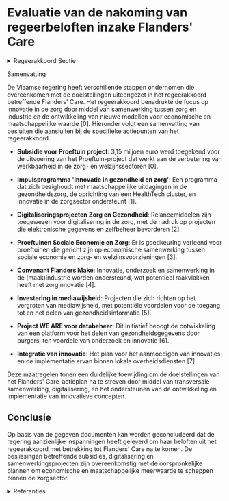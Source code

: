 # Evaluatie van de nakoming van regeerbeloften inzake Flanders' Care

<details>
        <summary>Regeerakkoord Sectie </summary>
        <p>1.2.5 Werf 5: Flanders’ Care We bundelen de budgettaire inbreng van de beleidsdomeinen Economie, Wetenschap en Innovatie, en Welzijn, Volksgezondheid en Gezin voor innovatie in de zorg om een actieplan Flanders’ Care uit te voeren. Via transversale samenwerking tussen zorg en industrie en ingebed in een duurzame toekomststrategie, faciliteert Flanders’ Care 4.0 de ontwikkeling van samenwerkings- en business modellen waarbij de finaliteit van de innovatie-inspanningen ligt in het creëren van economische en maatschappelijke meerwaarde en de internationale vermark-ting ervan. Hiertoe evalueren we de werking en doelstellingen van Flanders’ Care, en leggen meer nadruk op de opportu niteiten in de verbetering van de zorg. We focussen daarbij prioritair op nieuwe samenwerkingsmodellen tussen zorg en industrie, een veilige en accurate elektroni-sche gegevensdeling, de toepassing van big data, artificiële intelligentie, innovatieve behandelingen, nieuwe zorgorganisatie en ethische uitdagingen van zorginnovatie. We zorgen voor een gemakkelijke toegang voor onze ondernemingen om innovatieve zorgconcepten daadwerkelijk te demonstreren in real life omgevingen. We maken hierbij o.a. gebruik van het Programma Innovatieve Overheidsopdrachten en Sociale Impact Obligaties en we voorzien daarbij regelluwe zones om innovaties uit te testen. Proef-projecten die de overheid lanceert, worden na afloop bij positieve evaluatie in het reguliere financieringskader opgenomen en bij nega-tieve evaluatie stopgezet. </p>
        </details> 

Samenvatting

De Vlaamse regering heeft verschillende stappen ondernomen die overeenkomen met de doelstellingen uiteengezet in het regeerakkoord betreffende Flanders' Care. Het regeerakkoord benadrukte de focus op innovatie in de zorg door middel van samenwerking tussen zorg en industrie en de ontwikkeling van nieuwe modellen voor economische en maatschappelijke waarde \[0\]. Hieronder volgt een samenvatting van besluiten die aansluiten bij de specifieke actiepunten van het regeerakkoord.

- **Subsidie voor Proeftuin project**: 3,15 miljoen euro werd toegekend voor de uitvoering van het Proeftuin-project dat werkt aan de verbetering van werkbaarheid in de zorg- en welzijnssectoren \[0\].
  
- **Impulsprogramma 'Innovatie in gezondheid en zorg'**: Een programma dat zich bezighoudt met maatschappelijke uitdagingen in de gezondheidszorg, de oprichting van een HealthTech cluster, en innovatie in de zorgsector ondersteunt \[1\].
  
- **Digitaliseringsprojecten Zorg en Gezondheid**: Relancemiddelen zijn toegewezen voor digitalisering in de zorg, met de nadruk op projecten die elektronische gegevens en zelfbeheer bevorderen \[2\].

- **Proeftuinen Sociale Economie en Zorg**: Er is goedkeuring verleend voor proeftuinen die gericht zijn op economische samenwerking tussen sociale economie en zorg- en welzijnsvoorzieningen \[3\].

- **Convenant Flanders Make**: Innovatie, onderzoek en samenwerking in de (maak)industrie worden ondersteund, wat potentieel raakvlakken heeft met zorginnovatie \[4\].

- **Investering in mediawijsheid**: Projecten die zich richten op het vergroten van mediawijsheid, met potentiële voordelen voor de toegang tot en het delen van gezondheidsinformatie \[5\].

- **Project WE ARE voor databeheer**: Dit initiatief beoogt de ontwikkeling van een platform voor het delen van gezondheidsgegevens door burgers, ten voordele van onderzoek en innovatie \[6\].

- **Integratie van innovatie**: Het plan voor het aanmoedigen van innovaties en de implementatie ervan binnen lokale overheidsdiensten \[7\].

Deze maatregelen tonen een duidelijke toewijding om de doelstellingen van het Flanders' Care-actieplan na te streven door middel van transversale samenwerking, digitalisering, en het ondersteunen van de ontwikkeling en implementatie van innovatieve concepten.

## Conclusie

Op basis van de gegeven documenten kan worden geconcludeerd dat de regering aanzienlijke inspanningen heeft geleverd om haar beloften uit het regeerakkoord met betrekking tot Flanders' Care na te komen. De beslissingen betreffende subsidies, digitalisering en samenwerkingsprojecten zijn overeenkomstig met de oorspronkelijke plannen om economische en maatschappelijke meerwaarde te scheppen binnen de zorgsector.

<details>
        <summary> Referenties</summary>
        **[\[0\]](https://beslissingenvlaamseregering.vlaanderen.be/?search=3%2C15%20miljoen%20euro%20subsidie%20voor%20project%20%E2%80%98Proeftuin%20-%20Technologie%20voor%20werkbaar%20werk%20in%20zorg-%20en%20welzijnssectoren%E2%80%99&dateOption=select&startDate=2023-12-22T09%3A00%3A00Z&endDate=2023-12-22T09%3A00%3A00Z)** : **(2023-12-22)** 3,15 miljoen euro subsidie voor project ‘Proeftuin - Technologie voor werkbaar werk in zorg- en welzijnssectoren’ 

**[\[1\]](https://beslissingenvlaamseregering.vlaanderen.be/?search=Plan%20Vlaamse%20Veerkracht%3A%20Impulsprogramma%20-%20Innovatie%20in%20gezondheid%20en%20zorg&dateOption=select&startDate=2021-06-18T08%3A00%3A00Z&endDate=2021-06-18T08%3A00%3A00Z)** : **(2021-06-18)** Plan Vlaamse Veerkracht: Impulsprogramma - Innovatie in gezondheid en zorg 

**[\[2\]](https://beslissingenvlaamseregering.vlaanderen.be/?search=Plan%20Vlaamse%20Veerkracht%3A%20Digitaliseringsprojecten%20Zorg%20en%20Gezondheid%20en%20Vlaamse%20Sociale%20Bescherming&dateOption=select&startDate=2022-11-10T07%3A00%3A00Z&endDate=2022-11-10T07%3A00%3A00Z)** : **(2022-11-10)** Plan Vlaamse Veerkracht: Digitaliseringsprojecten Zorg en Gezondheid en Vlaamse Sociale Bescherming 

**[\[3\]](https://beslissingenvlaamseregering.vlaanderen.be/?search=Proeftuinen%20samenwerking%20tussen%20Sociale%20Economie%20en%20Vlaamse%20en%20geregionaliseerde%20zorg-%20en%20welzijnsvoorzieningen%3A%20oproep&dateOption=select&startDate=2023-02-10T09%3A00%3A00Z&endDate=2023-02-10T09%3A00%3A00Z)** : **(2023-02-10)** Proeftuinen samenwerking tussen Sociale Economie en Vlaamse en geregionaliseerde zorg- en welzijnsvoorzieningen: oproep 

**[\[4\]](https://beslissingenvlaamseregering.vlaanderen.be/?search=Convenant%20Flanders%20Make%202023-2027&dateOption=select&startDate=2023-12-08T09%3A00%3A00Z&endDate=2023-12-08T09%3A00%3A00Z)** : **(2023-12-08)** Convenant Flanders Make 2023-2027 

**[\[5\]](https://beslissingenvlaamseregering.vlaanderen.be/?search=Plan%20Vlaamse%20Veerkracht%3A%20Investeren%20in%20mediawijsheid%20van%20de%20Vlaming&dateOption=select&startDate=2021-04-02T08%3A00%3A00Z&endDate=2021-04-02T08%3A00%3A00Z)** : **(2021-04-02)** Plan Vlaamse Veerkracht: Investeren in mediawijsheid van de Vlaming 

**[\[6\]](https://beslissingenvlaamseregering.vlaanderen.be/?search=Project%20WE%20ARE%20voor%20burgergedreven%20databeheer%20voor%20gezondheid%20en%20innovatie&dateOption=select&startDate=2022-07-15T08%3A00%3A00Z&endDate=2022-07-15T08%3A00%3A00Z)** : **(2022-07-15)** Project WE ARE voor burgergedreven databeheer voor gezondheid en innovatie 

**[\[7\]](https://beslissingenvlaamseregering.vlaanderen.be/?search=Plan%20Vlaamse%20Veerkracht%3A%20Uitbouw%20Slimme%20Regio%20Vlaanderen%20door%20samenbrengen%20innovatiecapaciteit%20ondernemingen%20en%20stimuleren%20implementatie%20en%20kennisopbouw%20bij%20lokale%20besturen&dateOption=select&startDate=2021-06-04T08%3A00%3A00Z&endDate=2021-06-04T08%3A00%3A00Z)** : **(2021-06-04)** Plan Vlaamse Veerkracht: Uitbouw Slimme Regio Vlaanderen door samenbrengen innovatiecapaciteit ondernemingen en stimuleren implementatie en kennisopbouw bij lokale besturen 
        </details> 

